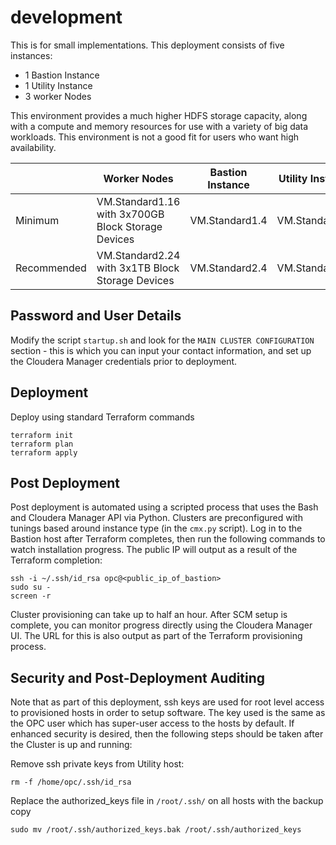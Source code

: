 # development
This is for small implementations.  This deployment consists of five instances:

* 1 Bastion Instance
* 1 Utility Instance
* 3 worker Nodes

This environment provides a much higher HDFS storage capacity, along with a compute and memory resources for use with a variety of big data workloads.   This environment is not a good fit for users who want high availability.

|             | Worker Nodes                                       | Bastion Instance | Utility Instance |
|-------------|----------------------------------------------------|------------------|------------------|
| Minimum     | VM.Standard1.16 with 3x700GB Block Storage Devices | VM.Standard1.4   | VM.Standard1.8   |                   
| Recommended | VM.Standard2.24 with 3x1TB Block Storage Devices   | VM.Standard2.4   | VM.Standard2.8   |

## Password and User Details
Modify the script `startup.sh` and look for the `MAIN CLUSTER CONFIGURATION` section - this is which you can input your contact information, and set up the Cloudera Manager credentials prior to deployment.

## Deployment
Deploy using standard Terraform commands

    terraform init
    terraform plan
    terraform apply

## Post Deployment
Post deployment is automated using a scripted process that uses the Bash and Cloudera Manager API via Python.  Clusters are preconfigured with tunings based around instance type (in the `cmx.py` script).  Log in to the Bastion host after Terraform completes, then run the following commands to watch installation progress.  The public IP will output as a result of the Terraform completion:

    ssh -i ~/.ssh/id_rsa opc@<public_ip_of_bastion>
    sudo su -
    screen -r

Cluster provisioning can take up to half an hour.  After SCM setup is complete, you can monitor progress  directly using the Cloudera Manager UI.  The URL for this is also output as part of the Terraform provisioning process.

## Security and Post-Deployment Auditing
Note that as part of this deployment, ssh keys are used for root level access to provisioned hosts in order to setup software.  The key used is the same as the OPC user which has super-user access to the hosts by default.  If enhanced security is desired, then the following steps should be taken after the Cluster is up and running:

Remove ssh private keys from Utility host:

    rm -f /home/opc/.ssh/id_rsa

Replace the authorized_keys file in `/root/.ssh/` on all hosts with the backup copy

    sudo mv /root/.ssh/authorized_keys.bak /root/.ssh/authorized_keys
